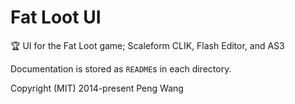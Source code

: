 # Fat Loot UI

:trophy: UI for the Fat Loot game; Scaleform CLIK, Flash Editor, and AS3

Documentation is stored as `README`s in each directory.

Copyright (MIT) 2014-present Peng Wang
